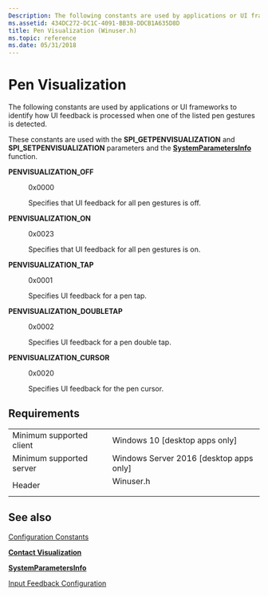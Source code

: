 ```yaml
---
Description: The following constants are used by applications or UI frameworks to identify how UI feedback is processed when one of the listed pen gestures is detected.
ms.assetid: 434DC272-DC1C-4091-BB38-DDCB1A635D8D
title: Pen Visualization (Winuser.h)
ms.topic: reference
ms.date: 05/31/2018
---
```


# Pen Visualization

The following constants are used by applications or UI frameworks to identify how UI feedback is processed when one of the listed pen gestures is detected.

These constants are used with the **SPI\_GETPENVISUALIZATION** and **SPI\_SETPENVISUALIZATION** parameters and the [**SystemParametersInfo**](https://msdn.microsoft.com/en-us/library/ms724947(v=VS.85).aspx) function.

<dl> <dt>

<span id="PENVISUALIZATION_OFF"></span><span id="penvisualization_off"></span>**PENVISUALIZATION\_OFF**
</dt> <dd> <dl> <dt>

0x0000
</dt> <dt>



Specifies that UI feedback for all pen gestures is off.


</dt> </dl> </dd> <dt>

<span id="PENVISUALIZATION_ON"></span><span id="penvisualization_on"></span>**PENVISUALIZATION\_ON**
</dt> <dd> <dl> <dt>

0x0023
</dt> <dt>



Specifies that UI feedback for all pen gestures is on.


</dt> </dl> </dd> <dt>

<span id="PENVISUALIZATION_TAP"></span><span id="penvisualization_tap"></span>**PENVISUALIZATION\_TAP**
</dt> <dd> <dl> <dt>

0x0001
</dt> <dt>



Specifies UI feedback for a pen tap.


</dt> </dl> </dd> <dt>

<span id="PENVISUALIZATION_DOUBLETAP"></span><span id="penvisualization_doubletap"></span>**PENVISUALIZATION\_DOUBLETAP**
</dt> <dd> <dl> <dt>

0x0002
</dt> <dt>



Specifies UI feedback for a pen double tap.


</dt> </dl> </dd> <dt>

<span id="PENVISUALIZATION_CURSOR"></span><span id="penvisualization_cursor"></span>**PENVISUALIZATION\_CURSOR**
</dt> <dd> <dl> <dt>

0x0020
</dt> <dt>



Specifies UI feedback for the pen cursor.


</dt> </dl> </dd> </dl>

## Requirements



|                                     |                                                                                      |
|-------------------------------------|--------------------------------------------------------------------------------------|
| Minimum supported client<br/> | Windows 10 \[desktop apps only\]<br/>                                          |
| Minimum supported server<br/> | Windows Server 2016 \[desktop apps only\]<br/>                                 |
| Header<br/>                   | <dl> <dt>Winuser.h</dt> </dl> |



## See also

<dl> <dt>

[Configuration Constants](configuration-constants.md)
</dt> <dt>

[**Contact Visualization**](contact-visualization.md)
</dt> <dt>

[**SystemParametersInfo**](https://msdn.microsoft.com/en-us/library/ms724947(v=VS.85).aspx)
</dt> <dt>

[Input Feedback Configuration](https://docs.microsoft.com/previous-versions/windows/desktop/input_feedback/input-feedback-configuration-portal)
</dt> </dl>

 

 




